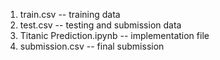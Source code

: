 1. train.csv -- training data
2. test.csv -- testing and submission data
3. Titanic Prediction.ipynb -- implementation file
4. submission.csv -- final submission
